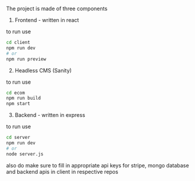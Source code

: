 The project is made of three components

1. Frontend - written in react
   
to run use
```bash
cd client
npm run dev
# or 
npm run preview
```

2. Headless CMS (Sanity)
   
to run use
```bash
cd ecom
npm run build
npm start
```

 3. Backend - written in express
    
to run use
```bash
cd server
npm run dev
# or
node server.js
```

also do make sure to fill in appropriate api keys for stripe, mongo database and backend apis in client in respective repos 
